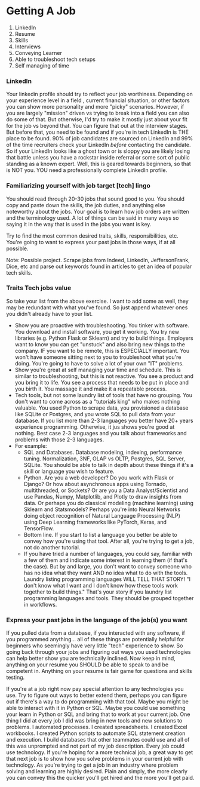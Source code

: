 # Getting A Job

1. LinkedIn
2. Resume
3. Skills
4. Interviews
5. Conveying Learner
6. Able to troubleshoot tech setups
7. Self managing of time



### LinkedIn
Your linkedin profile should try to reflect your job worthiness. Depending on your experience level in a field , current financial situation, or other factors you can show more personality and more "picky" scenarios. However, if you are largely "mission" driven vs trying to break into a field you can also do some of that. But otherwise, I'd try to make it mostly just about your fit for the job vs beyond that. You can figure that out at the interview stages. But before that, you need to be found and if you're in tech LinkedIn is THE place to be found. 90% of job candidates are sourced on LinkedIn and 99% of the time recruiters check your LinkedIn _before_ contacting the candidate. So if your LinkedIn looks like a ghost town or is sloppy you are likely losing that battle unless you have a rockstar inside referral or some sort of public standing as a known expert. Well, this is geared towards beginners, so that is NOT you. YOU need a professionally complete LinkedIn profile.

### Familiarizing yourself with job target [tech] lingo
You should read through 20-30 jobs that sound good to you. You should copy and paste down the skills, the job duties, and anything else noteworthy about the jobs. Your goal is to learn how job orders are written and the terminology used. A lot of things can be said in many ways so saying it in the way that is used in the jobs you want is key.

Try to find the most common desired traits, skills, responsibilities, etc. You're going to want to express your past jobs in those ways, if at all possible.

Note: Possible project. Scrape jobs from Indeed, LinkedIn, JeffersonFrank, Dice, etc and parse out keywords found in articles to get an idea of popular tech skills.

### Traits Tech jobs value
So take your list from the above exercise. I want to add some as well, they may be redundant with what you've found. So just append whatever ones you didn't already have to your list.
- Show you are proactive with troubleshooting. You tinker with software. You download and install software, you get it working. You try new libraries (e.g. Python Flask or Sklearn) and try to build things. Employers want to know you can get "unstuck" and also bring new things to the company. IF you want to be remote, this is ESPECIALLY important. You won't have someone sitting next to you to troubleshoot what you're doing. You're going to have to solve a lot of your own "IT" problems.
- Show you're great at self managing your time and schedule. This is similar to troubleshooting, but this is not reactive. You see a product and you bring it to life. You see a process that needs to be put in place and you birth it. You massage it and make it a repeatable process.
- Tech tools, but not some laundry list of tools that have no grouping. You don't want to come across as a "tutorials king" who makes nothing valuable. You used Python to scrape data, you provisioned a database like SQLite or Postgres, and you wrote SQL to pull data from your database. If you list more than 2-3 languages you better have 20+ years experience programming. Otherwise, it jus shows you're good at nothing. Best case 2-3 languages and you talk about frameworks and problems with those 2-3 languages. 
- For example:
  - SQL and Databases. Database modeling, indexing, performance tuning. Normalization, 3NF, OLAP vs OLTP, Postgres, SQL Server, SQLite. You should be able to talk in depth about these things if it's a skill or language you wish to feature.
  - Python. Are you a web developer? Do you work with Flask or Django? Or how about asynchronous apps using Tornado, multithreaded, or Sockets? Or are you a Data Analyst/Scientist and use Pandas, Numpy, Matplotlib, and Plotly to draw insights from data. Or perhaps you do classical modeling (machine learning) using Sklearn and Statsmodels? Perhaps you're into Neural Networks doing object recognition of Natural Language Processing (NLP) using Deep Learning frameworks like PyTorch, Keras, and TensorFlow.
  - Bottom line. If you start to list a language you better be able to convey how you're using that tool. After all, you're trying to get a job, not do another tutorial.
  - If you have tried a number of languages, you could say, familiar with a few of them and indicate some interest in learning them (if that's the case). But by and large, you don't want to convey someone who has no idea what they want AND no idea what to do with the tools. Laundry listing programming languages WILL TELL THAT STORY! "I don't know what I want and I don't know how these tools work together to build things." That's your story if you laundry list programming languages and tools. They should be grouped together in workflows.


### Express your past jobs in the language of the job(s) you want
If you pulled data from a database, if you interacted with any software, if you programmed anything... all of these things are potentially helpful for beginners who seemingly have very little "tech" experience to show. So going back through your jobs and figuring out ways you used technologies can help better show you are technically inclined. Now keep in mind, anything on your resume you SHOULD be able to speak to and be competent in. Anything on your resume is fair game for questions and skills testing. 

If you're at a job right now pay special attention to any technologies you use. Try to figure out ways to better extend them, perhaps you can figure out if there's a way to do programming with that tool. Maybe you might be able to interact with it in Python or SQL. Maybe you could use something your learn in Python or SQL and bring that to work at your current job. One thing I did at every job I did was bring in new tools and new solutions to problems. I automated processes. I created spreadsheets. I created Excel workbooks. I created Python scripts to automate SQL statement creation and execution. I build databases that other teammates could use and all of this was unprompted and not part of my job description. Every job could use technology. If you're hoping for a more technical job, a great way to get that next job is to show how you solve problems in your current job with technology. As you're trying to get a job in an industry where problem solving and learning are highly desired. Plain and simply, the more clearly you can convey this the quicker you'll get hired and the more you'll get paid.